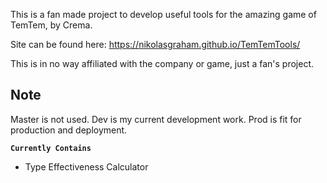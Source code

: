 This is a fan made project to develop useful tools for the amazing game of TemTem, by Crema.

Site can be found here: https://nikolasgraham.github.io/TemTemTools/

This is in no way affiliated with the company or game, just a fan's project.


**Note**
--------------
Master is not used.
Dev is my current development work.
Prod is fit for production and deployment.

**``Currently Contains``**

- Type Effectiveness Calculator
